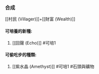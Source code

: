 ### 合成
[[村民 (Villager)]]+[[財富 (Wealth)]]

#### 可培養的新種:
1. [[回聲 (Echo)]]
#可培1 
#### 可偷吃步的種類:
1. [[紫水晶 (Amethyst)]]
#可培1 
#石頭與礦物